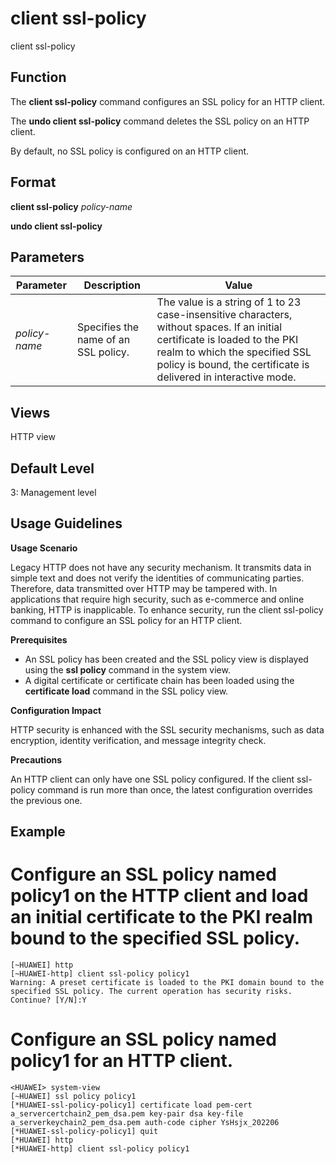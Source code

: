 client ssl-policy
=================

client ssl-policy

Function
--------



The **client ssl-policy** command configures an SSL policy for an HTTP client.

The **undo client ssl-policy** command deletes the SSL policy on an HTTP client.



By default, no SSL policy is configured on an HTTP client.


Format
------

**client ssl-policy** *policy-name*

**undo client ssl-policy**


Parameters
----------

| Parameter | Description | Value |
| --- | --- | --- |
| *policy-name* | Specifies the name of an SSL policy. | The value is a string of 1 to 23 case-insensitive characters, without spaces. If an initial certificate is loaded to the PKI realm to which the specified SSL policy is bound, the certificate is delivered in interactive mode. |



Views
-----

HTTP view


Default Level
-------------

3: Management level


Usage Guidelines
----------------

**Usage Scenario**

Legacy HTTP does not have any security mechanism. It transmits data in simple text and does not verify the identities of communicating parties. Therefore, data transmitted over HTTP may be tampered with. In applications that require high security, such as e-commerce and online banking, HTTP is inapplicable. To enhance security, run the client ssl-policy command to configure an SSL policy for an HTTP client.

**Prerequisites**

* An SSL policy has been created and the SSL policy view is displayed using the **ssl policy** command in the system view.
* A digital certificate or certificate chain has been loaded using the **certificate load** command in the SSL policy view.

**Configuration Impact**

HTTP security is enhanced with the SSL security mechanisms, such as data encryption, identity verification, and message integrity check.

**Precautions**

An HTTP client can only have one SSL policy configured. If the client ssl-policy command is run more than once, the latest configuration overrides the previous one.


Example
-------

# Configure an SSL policy named policy1 on the HTTP client and load an initial certificate to the PKI realm bound to the specified SSL policy.
```
[~HUAWEI] http
[~HUAWEI-http] client ssl-policy policy1
Warning: A preset certificate is loaded to the PKI domain bound to the specified SSL policy. The current operation has security risks. Continue? [Y/N]:Y

```

# Configure an SSL policy named policy1 for an HTTP client.
```
<HUAWEI> system-view
[~HUAWEI] ssl policy policy1
[*HUAWEI-ssl-policy-policy1] certificate load pem-cert a_servercertchain2_pem_dsa.pem key-pair dsa key-file a_serverkeychain2_pem_dsa.pem auth-code cipher YsHsjx_202206
[*HUAWEI-ssl-policy-policy1] quit
[*HUAWEI] http
[*HUAWEI-http] client ssl-policy policy1

```